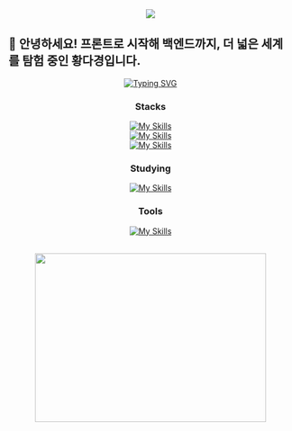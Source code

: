 <div align=center>
<img src="https://capsule-render.vercel.app/api?type=waving&height=100&color=gradient&"/>
</div>


## 🫡 안녕하세요! 프론트로 시작해 백엔드까지, 더 넓은 세계를 탐험 중인 황다경입니다.

<div align = center>

[![Typing SVG](https://readme-typing-svg.demolab.com?font=Roboto&weight=900&size=24&duration=6000&pause=1000&color=F7F7F7&center=true&vCenter=true&width=435&height=70&lines=Dream%2C+Design%2C+Develop;Do%2C+Dare%2C+Dive)](https://git.io/typing-svg)

### Stacks
[![My Skills](https://skillicons.dev/icons?i=js,ts,python)](https://skillicons.dev)<br>
[![My Skills](https://skillicons.dev/icons?i=react,nextjs,express)](https://skillicons.dev)<br>
[![My Skills](https://skillicons.dev/icons?i=aws,jenkins,supabase)](https://skillicons.dev)


### Studying
[![My Skills](https://skillicons.dev/icons?i=deno,nestjs,electron)](https://skillicons.dev)


### Tools
[![My Skills](https://skillicons.dev/icons?i=notion,figma,github)](https://skillicons.dev)

<br>
<a href="https://github.com/devxb/gitanimals">
<img
  src="https://render.gitanimals.org/farms/Monixc"
  width="410"
  height="300"
/>
</a>


</div>

